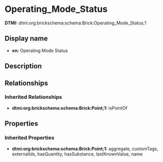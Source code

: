 # Operating_Mode_Status
**DTMI:** dtmi:org:brickschema:schema:Brick:Operating_Mode_Status;1
## Display name
- **en:** Operating Mode Status
## Description
## Relationships
### Inherited Relationships
* **dtmi:org:brickschema:schema:Brick:Point;1:** isPointOf
## Properties
### Inherited Properties
* **dtmi:org:brickschema:schema:Brick:Point;1:** aggregate, customTags, externalIds, hasQuantity, hasSubstance, lastKnownValue, name
